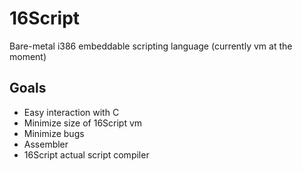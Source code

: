 # 16Script
Bare-metal i386 embeddable scripting language (currently vm at the moment)

## Goals
* Easy interaction with C
* Minimize size of 16Script vm
* Minimize bugs
* Assembler
* 16Script actual script compiler
